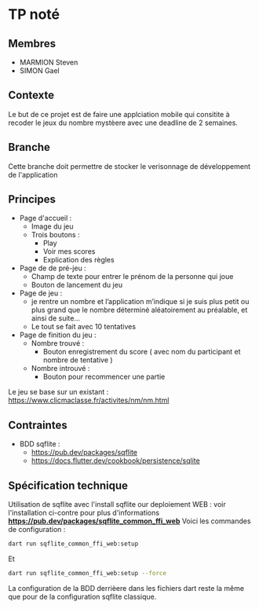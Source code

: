 # TP noté

## Membres

- MARMION Steven
- SIMON Gael

## Contexte

Le but de ce projet est de faire une applciation mobile qui consitite à recoder le jeux du nombre mystèere avec une deadline de 2 semaines.

## Branche

Cette branche doit permettre de stocker le verisonnage de développement de l'application

## Principes

- Page d'accueil :
  - Image du jeu
  - Trois boutons :
    - Play
    - Voir mes scores
    - Explication des règles
- Page de de pré-jeu :
  - Champ de texte pour entrer le prénom de la personne qui joue
  - Bouton de lancement du jeu
- Page de jeu :
  - je rentre un nombre et l’application m’indique si je suis plus petit ou plus grand que le nombre déterminé aléatoirement au préalable, et ainsi de suite...
  - Le tout se fait avec 10 tentatives
- Page de finition du jeu :
  - Nombre trouvé :
    - Bouton enregistrement du score ( avec nom du participant et nombre de tentative )
  - Nombre introuvé :
    - Bouton pour recommencer une partie

Le jeu se base sur un existant : <https://www.clicmaclasse.fr/activites/nm/nm.html>
   
## Contraintes

- BDD sqflite :
  - <https://pub.dev/packages/sqflite>
  - <https://docs.flutter.dev/cookbook/persistence/sqlite>
 
## Spécification technique 

Utilisation de sqflite avec l'install sqflite our deploiement WEB : voir l'installation ci-contre pour plus d'informations **<https://pub.dev/packages/sqflite_common_ffi_web>**
Voici les commandes de configuration :

```bash
dart run sqflite_common_ffi_web:setup
```

Et

```bash
dart run sqflite_common_ffi_web:setup --force
```

La configuration de la BDD derrièere dans les fichiers dart reste la même que pour de la configuration sqflite classique.
